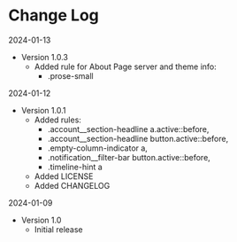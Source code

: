# Change Log

2024-01-13
* Version 1.0.3
    * Added rule for About Page server and theme info:
		* .prose-small

2024-01-12
* Version 1.0.1
    * Added rules:
		* .account__section-headline a.active::before,
		* .account__section-headline button.active::before,
		* .empty-column-indicator a,
		* .notification__filter-bar button.active::before,
		* .timeline-hint a
	* Added LICENSE
	* Added CHANGELOG

2024-01-09
* Version 1.0
    * Initial release

